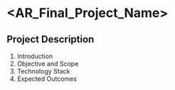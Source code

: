 # <AR_Final_Project_Name>

## Project Description

1. Introduction
2. Objective and Scope
3. Technology Stack
4. Expected Outcomes
